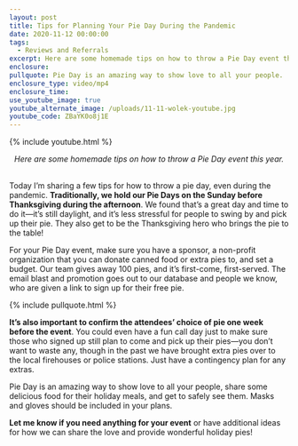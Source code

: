 ```yaml
---
layout: post
title: Tips for Planning Your Pie Day During the Pandemic
date: 2020-11-12 00:00:00
tags:
  - Reviews and Referrals
excerpt: Here are some homemade tips on how to throw a Pie Day event this year.
enclosure:
pullquote: Pie Day is an amazing way to show love to all your people.
enclosure_type: video/mp4
enclosure_time:
use_youtube_image: true
youtube_alternate_image: /uploads/11-11-wolek-youtube.jpg
youtube_code: ZBaYK0o8j1E
---
```


{% include youtube.html %}

<center><em>Here are some homemade tips on how to throw a Pie Day event this year.</em></center>

<br>Today I’m sharing a few tips for how to throw a pie day, even during the pandemic. **Traditionally, we hold our Pie Days on the Sunday before Thanksgiving during the afternoon**. We found that’s a great day and time to do it—it’s still daylight, and it’s less stressful for people to swing by and pick up their pie. They also get to be the Thanksgiving hero who brings the pie to the table!

For your Pie Day event, make sure you have a sponsor, a non-profit organization that you can donate canned food or extra pies to, and set a budget. Our team gives away 100 pies, and it’s first-come, first-served. The email blast and promotion goes out to our database and people we know, who are given a link to sign up for their free pie.

{% include pullquote.html %}

**It’s also important to confirm the attendees’ choice of pie one week before the event**. You could even have a fun call day just to make sure those who signed up still plan to come and pick up their pies—you don’t want to waste any, though in the past we have brought extra pies over to the local firehouses or police stations. Just have a contingency plan for any extras.

Pie Day is an amazing way to show love to all your people, share some delicious food for their holiday meals, and get to safely see them. Masks and gloves should be included in your plans.

**Let me know if you need anything for your event** or have additional ideas for how we can share the love and provide wonderful holiday pies\!